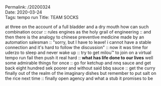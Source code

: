 Permalink: /20200324  
Date: 2020-03-24  
Tags: tempo run
Title: TEAM SOCKS  
  
at three on the account of a full bladder and a dry mouth how can such combination occur :: rules engines as the holy grail of engineering :: and then there is the analogy to chinese preventive medicine made by an automation salesman :: "sorry, but I have to leave! i cannot have a stable connection and it's hard to follow the discussion" :: now it was time for uderzo to sleep and never wake up :: try to get milou™ to join on a virtual tempo run fail then push it real hard :: **what has life done to our lives** well some admirable things for once :: go for ketchup and nnq sauce and get back eight hundred sek poorer and without said bbq sauce :: get the curry finally out of the realm of the imaginary dishes but remember to put salt on the rice next time :: finally open agency and what a stub it promises to be